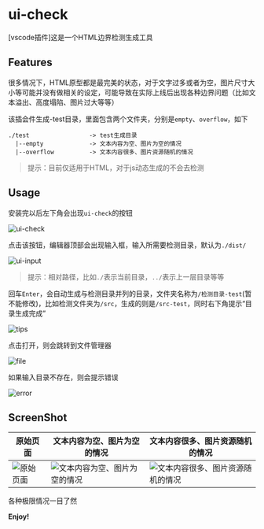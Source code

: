 # ui-check

[vscode插件]这是一个HTML边界检测生成工具

## Features

很多情况下，HTML原型都是最完美的状态，对于文字过多或者为空，图片尺寸大小等可能并没有做相关的设定，可能导致在实际上线后出现各种边界问题（比如文本溢出、高度塌陷、图片过大等等）

该插会件生成-test目录，里面包含两个文件夹，分别是`empty`、`overflow`，如下

```
./test                 -> test生成目录
  |--empty             -> 文本内容为空、图片为空的情况
  |--overflow          -> 文本内容很多、图片资源随机的情况
```

> 提示：目前仅适用于HTML，对于js动态生成的不会去检测

## Usage

安装完以后左下角会出现`ui-check`的按钮

![ui-check](https://imgservices-1252317822.image.myqcloud.com/image/20200701/dur6hskjs4.jpg)

点击该按钮，编辑器顶部会出现输入框，输入所需要检测目录，默认为`./dist/`

![ui-input](https://imgservices-1252317822.image.myqcloud.com/image/20200701/pl1875wydr.jpg)

> 提示：相对路径，比如`./`表示当前目录，`../`表示上一层目录等等

回车`Enter`，会自动生成与检测目录并列的目录，文件夹名称为`/检测目录-test`(暂不能修改)，比如检测文件夹为`/src`，生成的则是`/src-test`，同时右下角提示“目录生成完成”

![tips](https://imgservices-1252317822.image.myqcloud.com/image/20200702/6wu3tfys78.jpg)

点击打开，则会跳转到文件管理器

![file](https://imgservices-1252317822.image.myqcloud.com/image/20200702/12dymh2mki.jpg)

如果输入目录不存在，则会提示错误

![error](https://imgservices-1252317822.image.myqcloud.com/image/20200701/9t49myo3t2.jpg)

## ScreenShot

|**原始页面**|**文本内容为空、图片为空的情况**|**文本内容很多、图片资源随机的情况**|
|----|----|----|
|![原始页面](https://imgservices-1252317822.image.myqcloud.com/image/20200701/cms5zwh816.jpg)|![文本内容为空、图片为空的情况](https://imgservices-1252317822.image.myqcloud.com/image/20200701/k4k0wuhtkh.jpg)|![文本内容很多、图片资源随机的情况](https://imgservices-1252317822.image.myqcloud.com/image/20200701/km4l73m1y8.jpg)|


各种极限情况一目了然

**Enjoy!**
